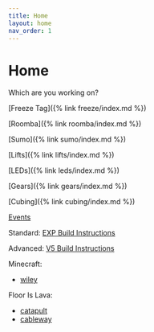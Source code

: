 ```yaml
---
title: Home
layout: home
nav_order: 1
---
```


# Home

Which are you working on?

[Freeze Tag]({% link freeze/index.md %})

[Roomba]({% link roomba/index.md %})

[Sumo]({% link sumo/index.md %})

[Lifts]({% link lifts/index.md %})

[LEDs]({% link leds/index.md %})

[Gears]({% link gears/index.md %})

[Cubing]({% link cubing/index.md %})

[Events](https://docs.google.com/spreadsheets/d/14yjt9WeImE7bghKO1MnMVBAK2pkCUTpxnHTk_ZUhfoo/edit?gid=1891473878#gid=1891473878)

Standard: [EXP Build Instructions](https://www.vexrobotics.com/exp/downloads/build-instructions)

Advanced: [V5 Build Instructions](https://www.vexrobotics.com/v5/downloads/build-instructions)

Minecraft:
- [wiley](https://books.wiley.com/titles/9781118946916/)

Floor Is Lava:
- [catapult](https://platform.buildin3d.com/instructions/701-catapult-from-vex-iq)
- [cableway](https://platform.buildin3d.com/instructions/718-cableway-from-vex-iq)
